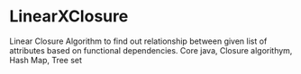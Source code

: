 # LinearXClosure
Linear Closure Algorithm to find out relationship between given list of attributes based on functional dependencies. 
Core java, Closure algorithym, Hash Map, Tree set 
